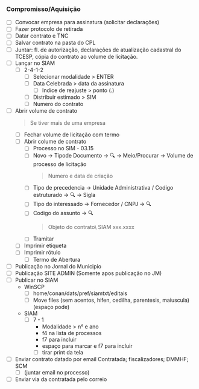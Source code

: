 ### Compromisso/Aquisição
- [ ] Convocar empresa para assinatura (solicitar declarações)
- [ ] Fazer protocolo de retirada
- [ ] Datar contrato e TNC
- [ ] Salvar contrato na pasta do CPL
- [ ] Juntar: fl. de autorização, declarações de atualização cadastral do TCESP, cópia do contrato ao volume de licitação.
- [ ] Lançar no SIAM
	- [ ] 2-4-1-2
		- [ ] Selecionar modalidade > ENTER
		- [ ] Data Celebrada > data da assinatura
        	- [ ] Indice de reajuste > ponto (.)
		- [ ] Distribuir estimado > SIM
		- [ ] Numero do contrato
- [ ] Abrir volume de contrato
	>Se tiver mais de uma empresa
	- [ ] Fechar volume de licitação com termo
	- [ ] Abrir colume de contrato
 		- [ ] Processo no SIM - 03.15
      - [ ] Novo -> Tipode Documento -> 🔍 -> Meio/Procurar -> Volume de processo de licitação
        > Numero e data de criação
      - [ ] Tipo de precedencia -> Unidade Administrativa / Codigo estruturado -> 🔍 -> Sigla
      - [ ] Tipo do interessado -> Fornecedor / CNPJ -> 🔍
      - [ ] Codigo do assunto -> 🔍
        > Objeto do contrato\\ SIAM xxx.xxxx
      - [ ] Tramitar
    - [ ] Imprimir etiqueta
    - [ ] Imprimir rótulo
		- [ ] Termo de Abertura
- [ ] Publicação no Jornal do Municipio
- [ ] Publicação SITE ADMIN (Somente apos publicação no JM)
- [ ] Publicar no SIAM
	- WinSCP
		- [ ] home/conan/dats/pref/siamtxt/editais
		- [ ] Move files (sem acentos, hifen, cedilha, parentesis, maiuscula)(espaço pode)
	- SIAM
	  	- [ ] 7 - 1
			- Modalidade > n° e ano
			- f4 na lista de processos
			- f7 para incluir
			- espaço para marcar e f7 para incluir
			- [ ] tirar print da tela
- [ ] Enviar contrato datado por email
      Contratada; fiscalizadores; DMMHF; SCM
  - [ ] (juntar email no processo)
- [ ] Enviar via da contratada pelo correio
